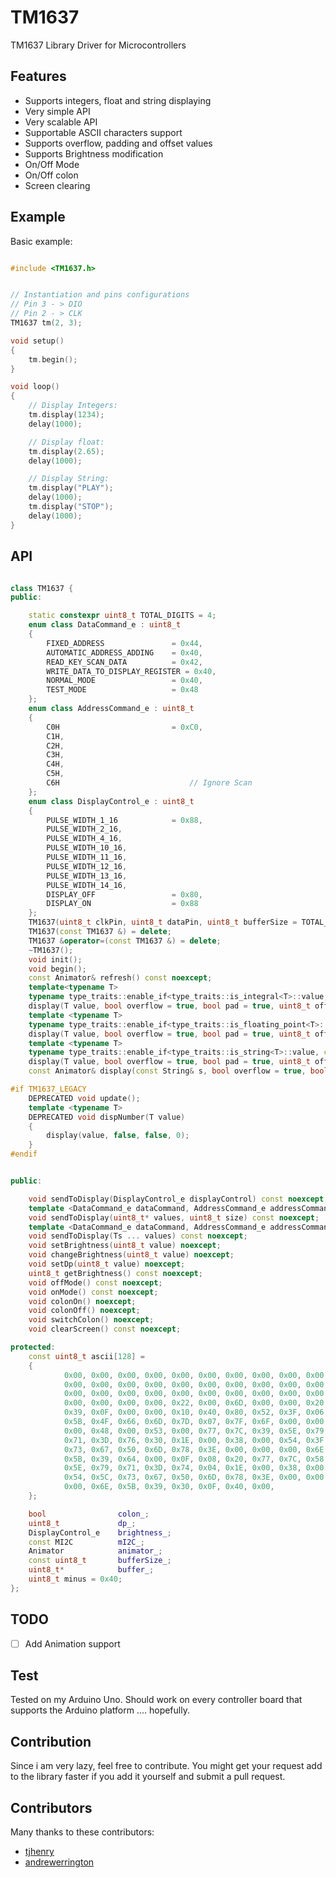 # TM1637

TM1637 Library Driver for Microcontrollers  

## Features  
- Supports integers, float and string displaying  
- Very simple API  
- Very scalable API
- Supportable ASCII characters support  
- Supports overflow, padding and offset values
- Supports Brightness modification
- On/Off Mode
- On/Off colon
- Screen clearing 

## Example
Basic example:

```cpp

#include <TM1637.h>


// Instantiation and pins configurations
// Pin 3 - > DIO
// Pin 2 - > CLK
TM1637 tm(2, 3);

void setup()
{
    tm.begin();
}

void loop()
{
    // Display Integers:
    tm.display(1234);
    delay(1000);

    // Display float:
    tm.display(2.65);
    delay(1000);

    // Display String:
    tm.display("PLAY");
    delay(1000);
    tm.display("STOP");
    delay(1000);
}
```

## API
```cpp

class TM1637 {
public:

    static constexpr uint8_t TOTAL_DIGITS = 4;
    enum class DataCommand_e : uint8_t
    {
        FIXED_ADDRESS               = 0x44,
        AUTOMATIC_ADDRESS_ADDING    = 0x40,
        READ_KEY_SCAN_DATA          = 0x42,
        WRITE_DATA_TO_DISPLAY_REGISTER = 0x40,
        NORMAL_MODE                 = 0x40,
        TEST_MODE                   = 0x48
    };
    enum class AddressCommand_e : uint8_t
    {
        C0H                         = 0xC0,
        C1H,
        C2H,
        C3H,
        C4H,
        C5H,
        C6H                             // Ignore Scan
    };
    enum class DisplayControl_e : uint8_t
    {
        PULSE_WIDTH_1_16            = 0x88,
        PULSE_WIDTH_2_16,
        PULSE_WIDTH_4_16,
        PULSE_WIDTH_10_16,
        PULSE_WIDTH_11_16,
        PULSE_WIDTH_12_16,
        PULSE_WIDTH_13_16,
        PULSE_WIDTH_14_16,
        DISPLAY_OFF                 = 0x80,
        DISPLAY_ON                  = 0x88
    };
    TM1637(uint8_t clkPin, uint8_t dataPin, uint8_t bufferSize = TOTAL_DIGITS) noexcept;
    TM1637(const TM1637 &) = delete;
    TM1637 &operator=(const TM1637 &) = delete;
    ~TM1637();
    void init();
    void begin();
    const Animator& refresh() const noexcept;
    template<typename T>
    typename type_traits::enable_if<type_traits::is_integral<T>::value, const Animator&>::type
    display(T value, bool overflow = true, bool pad = true, uint8_t offset = 0);
    template <typename T>
    typename type_traits::enable_if<type_traits::is_floating_point<T>::value, const Animator&>::type
    display(T value, bool overflow = true, bool pad = true, uint8_t offset = 0);
    template <typename T>
    typename type_traits::enable_if<type_traits::is_string<T>::value, const Animator&>::type
    display(T value, bool overflow = true, bool pad = true, uint8_t offset = 0);
    const Animator& display(const String& s, bool overflow = true, bool pad = true, uint8_t offset = 0);

#if TM1637_LEGACY
    DEPRECATED void update();
    template <typename T>
    DEPRECATED void dispNumber(T value)
    {
        display(value, false, false, 0);
    }
#endif


public:

    void sendToDisplay(DisplayControl_e displayControl) const noexcept;
    template <DataCommand_e dataCommand, AddressCommand_e addressCommand>
    void sendToDisplay(uint8_t* values, uint8_t size) const noexcept;
    template <DataCommand_e dataCommand, AddressCommand_e addressCommand, typename ... Ts>
    void sendToDisplay(Ts ... values) const noexcept;
    void setBrightness(uint8_t value) noexcept;
    void changeBrightness(uint8_t value) noexcept;
    void setDp(uint8_t value) noexcept;
    uint8_t getBrightness() const noexcept;
    void offMode() const noexcept;
    void onMode() const noexcept;
    void colonOn() noexcept;
    void colonOff() noexcept;
    void switchColon() noexcept;
    void clearScreen() const noexcept;

protected:
    const uint8_t ascii[128] =
    {
            0x00, 0x00, 0x00, 0x00, 0x00, 0x00, 0x00, 0x00, 0x00, 0x00,
            0x00, 0x00, 0x00, 0x00, 0x00, 0x00, 0x00, 0x00, 0x00, 0x00,
            0x00, 0x00, 0x00, 0x00, 0x00, 0x00, 0x00, 0x00, 0x00, 0x00,
            0x00, 0x00, 0x00, 0x00, 0x22, 0x00, 0x6D, 0x00, 0x00, 0x20,
            0x39, 0x0F, 0x00, 0x00, 0x10, 0x40, 0x80, 0x52, 0x3F, 0x06,
            0x5B, 0x4F, 0x66, 0x6D, 0x7D, 0x07, 0x7F, 0x6F, 0x00, 0x00,
            0x00, 0x48, 0x00, 0x53, 0x00, 0x77, 0x7C, 0x39, 0x5E, 0x79,
            0x71, 0x3D, 0x76, 0x30, 0x1E, 0x00, 0x38, 0x00, 0x54, 0x3F,
            0x73, 0x67, 0x50, 0x6D, 0x78, 0x3E, 0x00, 0x00, 0x00, 0x6E,
            0x5B, 0x39, 0x64, 0x00, 0x0F, 0x08, 0x20, 0x77, 0x7C, 0x58,
            0x5E, 0x79, 0x71, 0x3D, 0x74, 0x04, 0x1E, 0x00, 0x38, 0x00,
            0x54, 0x5C, 0x73, 0x67, 0x50, 0x6D, 0x78, 0x3E, 0x00, 0x00,
            0x00, 0x6E, 0x5B, 0x39, 0x30, 0x0F, 0x40, 0x00,
    };

    bool                colon_;
    uint8_t             dp_;
    DisplayControl_e    brightness_;
    const MI2C          mI2C_;
    Animator            animator_;
    const uint8_t       bufferSize_;
    uint8_t*            buffer_;
    uint8_t minus = 0x40;
};

```


## TODO

- [ ] Add Animation support

## Test  

 Tested on my Arduino Uno. Should work on every controller board that supports the Arduino platform .... hopefully.


## Contribution  

Since i am very lazy, feel free to contribute. You might get your request add to the library faster if you add it yourself 
and submit a pull request.  

## Contributors

Many thanks to these contributors:

- [tjhenry](https://github.com/tjhenry)  
- [andrewerrington](https://github.com/andrewerrington)
